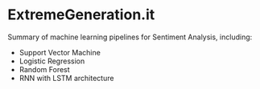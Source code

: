 # ExtremeGeneration.it

Summary of machine learning pipelines for Sentiment Analysis, including:
- Support Vector Machine
- Logistic Regression
- Random Forest
- RNN with LSTM architecture
